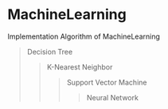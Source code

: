 # MachineLearning
Implementation Algorithm of MachineLearning
>Decision Tree
>>K-Nearest Neighbor
>>>Support Vector Machine
>>>>Neural Network
